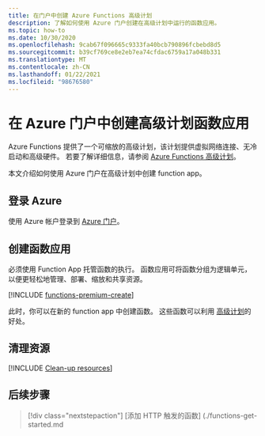 ```yaml
---
title: 在门户中创建 Azure Functions 高级计划
description: 了解如何使用 Azure 门户创建在高级计划中运行的函数应用。
ms.topic: how-to
ms.date: 10/30/2020
ms.openlocfilehash: 9cab67f096665c9333fa40bcb790896fcbebd8d5
ms.sourcegitcommit: b39cf769ce8e2eb7ea74cfdac6759a17a048b331
ms.translationtype: MT
ms.contentlocale: zh-CN
ms.lasthandoff: 01/22/2021
ms.locfileid: "98676580"
---
```

# <a name="create-a-premium-plan-function-app-in-the-azure-portal"></a>在 Azure 门户中创建高级计划函数应用

Azure Functions 提供了一个可缩放的高级计划，该计划提供虚拟网络连接、无冷启动和高级硬件。 若要了解详细信息，请参阅 [Azure Functions 高级计划](functions-premium-plan.md)。 

本文介绍如何使用 Azure 门户在高级计划中创建 function app。 

## <a name="sign-in-to-azure"></a>登录 Azure

使用 Azure 帐户登录到 [Azure 门户](https://portal.azure.com)。

## <a name="create-a-function-app"></a>创建函数应用

必须使用 Function App 托管函数的执行。 函数应用可将函数分组为逻辑单元，以便更轻松地管理、部署、缩放和共享资源。

[!INCLUDE [functions-premium-create](../../includes/functions-premium-create.md)]

此时，你可以在新的 function app 中创建函数。 这些函数可以利用 [高级计划](functions-premium-plan.md)的好处。

## <a name="clean-up-resources"></a>清理资源

[!INCLUDE [Clean-up resources](../../includes/functions-quickstart-cleanup.md)]

## <a name="next-steps"></a>后续步骤

> [!div class="nextstepaction"]
> [添加 HTTP 触发的函数] (./functions-get-started.md
